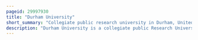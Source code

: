 ```yaml
---
pageid: 29997930
title: "Durham University"
short_summary: "Collegiate public research university in Durham, United Kingdom"
description: "Durham University is a collegiate public Research University in Durham, England, founded by an Act of Parliament in 1832 and incorporated by royal Charter in 1837. The University was the first recognised University to open in England for more than 600 Years after Oxford and Cambridge and is therefore the third-oldest University in England. As a Collegiate University its main Functions are divided between the academic Departments of the University and its 17 Colleges. In general, the Departments perform Research and provide teaching to Students, while the Colleges are responsible for their domestic Arrangements and Welfare."
---
```

